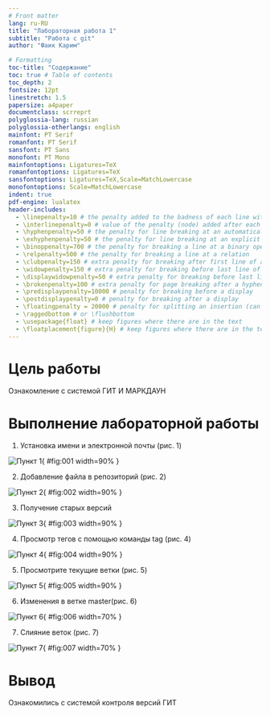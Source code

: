 ```yaml
---
# Front matter
lang: ru-RU
title: "Лабораторная работа 1"
subtitle: "Работа с git"
author: "Фаик Карим"

# Formatting
toc-title: "Содержание"
toc: true # Table of contents
toc_depth: 2
fontsize: 12pt
linestretch: 1.5
papersize: a4paper
documentclass: scrreprt
polyglossia-lang: russian
polyglossia-otherlangs: english
mainfont: PT Serif
romanfont: PT Serif
sansfont: PT Sans
monofont: PT Mono
mainfontoptions: Ligatures=TeX
romanfontoptions: Ligatures=TeX
sansfontoptions: Ligatures=TeX,Scale=MatchLowercase
monofontoptions: Scale=MatchLowercase
indent: true
pdf-engine: lualatex
header-includes:
  - \linepenalty=10 # the penalty added to the badness of each line within a paragraph (no associated penalty node) Increasing the value makes tex try to have fewer lines in the paragraph.
  - \interlinepenalty=0 # value of the penalty (node) added after each line of a paragraph.
  - \hyphenpenalty=50 # the penalty for line breaking at an automatically inserted hyphen
  - \exhyphenpenalty=50 # the penalty for line breaking at an explicit hyphen
  - \binoppenalty=700 # the penalty for breaking a line at a binary operator
  - \relpenalty=500 # the penalty for breaking a line at a relation
  - \clubpenalty=150 # extra penalty for breaking after first line of a paragraph
  - \widowpenalty=150 # extra penalty for breaking before last line of a paragraph
  - \displaywidowpenalty=50 # extra penalty for breaking before last line before a display math
  - \brokenpenalty=100 # extra penalty for page breaking after a hyphenated line
  - \predisplaypenalty=10000 # penalty for breaking before a display
  - \postdisplaypenalty=0 # penalty for breaking after a display
  - \floatingpenalty = 20000 # penalty for splitting an insertion (can only be split footnote in standard LaTeX)
  - \raggedbottom # or \flushbottom
  - \usepackage{float} # keep figures where there are in the text
  - \floatplacement{figure}{H} # keep figures where there are in the text
---
```



# Цель работы

Ознакомление с системой ГИТ И МАРКДАУН


# Выполнение лабораторной работы

1.   Установка имени и электронной почты (рис. 1)

![Пункт 1](image/Снимок1.png){ #fig:001 width=90% }

2.  Добавление файла в репозиторий (рис. 2)

![Пункт 2](image/Снимок2.png){ #fig:002 width=90% }


3. Получение старых версий


![Пункт 3](image/Снимок3.png){ #fig:003 width=90% }

4. Просмотр тегов с помощью команды tag (рис. 4) 

![Пункт 4](./image/Снимок4.png){ #fig:004 width=90% }

5.  Просмотрите текущие ветки (рис. 5)

![Пункт 5](image/Снимок5.png){ #fig:005 width=90% }

6.   Изменения в ветке master(рис. 6)

![Пункт 6](image/Снимок6.png){ #fig:006 width=70% }

7. Слияние веток (рис. 7)

![Пункт 7](image/Снимок7.png){ #fig:007 width=70% }


# Вывод

Ознакомились с системой контроля версий ГИТ

